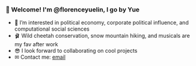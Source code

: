### 👋 Welcome! I'm @florenceyuelin, I go by Yue

- 👀 I’m interested in political economy, corporate political influence, and computational social sciences
- 🩰 Wild cheetah conservation, snow mountain hiking, and musicals are my fav after work
- 😎 I look forward to collaborating on cool projects
- ✉ Contact me: [email](mailto:florenceyuelin@berkeley.edu)
